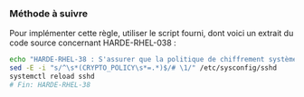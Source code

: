 
### Méthode à suivre

Pour implémenter cette règle, utiliser le script fourni, dont voici un extrait du code source concernant HARDE-RHEL-038 :

``` {.bash .numberLines}
echo "HARDE-RHEL-38 : S'assurer que la politique de chiffrement système n'est pas outrepassée "
sed -E -i "s/^\s*(CRYPTO_POLICY\s*=.*)$/# \1/" /etc/sysconfig/sshd
systemctl reload sshd
# Fin: HARDE-RHEL-38
```

